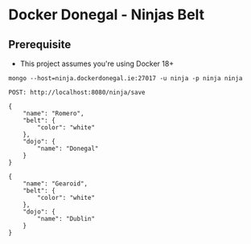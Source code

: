 # Docker Donegal - Ninjas Belt

## Prerequisite
- This project assumes you're using Docker 18+
```
mongo --host=ninja.dockerdonegal.ie:27017 -u ninja -p ninja ninja
```


```
POST: http://localhost:8080/ninja/save

```


```
{
	"name": "Romero",
	"belt": {
		"color": "white"
	},
	"dojo": {
		"name": "Donegal"
	}
}
```

```
{
   	"name": "Gearoid",
   	"belt": {
   		"color": "white"
   	},
   	"dojo": {
   		"name": "Dublin"
   	}
}
```